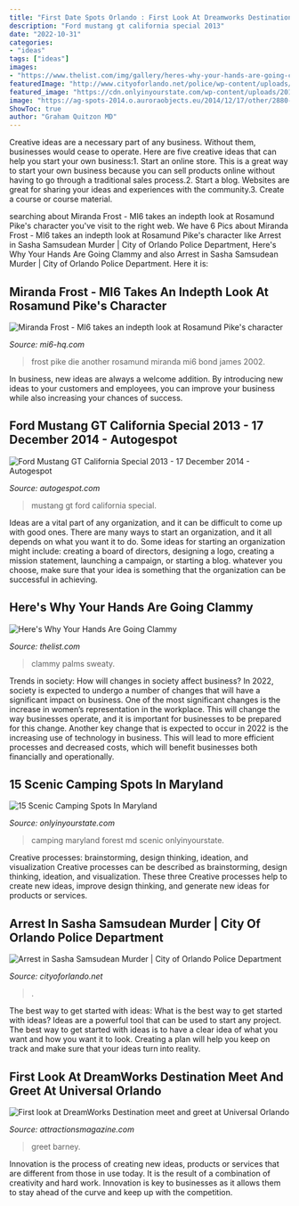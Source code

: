 ```yaml
---
title: "First Date Spots Orlando : First Look At Dreamworks Destination Meet And Greet At Universal Orlando"
description: "Ford mustang gt california special 2013"
date: "2022-10-31"
categories:
- "ideas"
tags: ["ideas"]
images:
- "https://www.thelist.com/img/gallery/heres-why-your-hands-are-going-clammy/common-causes-for-clammy-or-sweaty-palms-1615944764.jpg"
featuredImage: "http://www.cityoforlando.net/police/wp-content/uploads/sites/3/2015/10/Sasha-Samsudean-278x202.jpg"
featured_image: "https://cdn.onlyinyourstate.com/wp-content/uploads/2016/05/forest.png"
image: "https://ag-spots-2014.o.auroraobjects.eu/2014/12/17/other/2880-1800-crop-ford-mustang-gt-california-special-2013-c223117122014125337_1.jpg"
ShowToc: true
author: "Graham Quitzon MD"
---
```



Creative ideas are a necessary part of any business. Without them, businesses would cease to operate. Here are five creative ideas that can help you start your own business:1. Start an online store. This is a great way to start your own business because you can sell products online without having to go through a traditional sales process.2. Start a blog. Websites are great for sharing your ideas and experiences with the community.3. Create a course or course material.

	

		
searching about Miranda Frost - MI6 takes an indepth look at Rosamund Pike&#039;s character you've visit to the right web. We have 6 Pics about Miranda Frost - MI6 takes an indepth look at Rosamund Pike&#039;s character like Arrest in Sasha Samsudean Murder | City of Orlando Police Department, Here&#039;s Why Your Hands Are Going Clammy and also Arrest in Sasha Samsudean Murder | City of Orlando Police Department. Here it is:
		
    
## Miranda Frost - MI6 Takes An Indepth Look At Rosamund Pike&#039;s Character

<img loading=lazy src="https://assets.mi6-hq.com/images/stills/dad_12_280.jpg" onerror="this.onerror=null;this.src='https://tse4.mm.bing.net/th?id=OIP.O2zEP5kdtFHhx1BNtLDECAAAAA&amp;pid=15.1';" alt="Miranda Frost - MI6 takes an indepth look at Rosamund Pike&#039;s character">

_Source: mi6-hq.com_

>frost pike die another rosamund miranda mi6 bond james 2002. 

	

In business, new ideas are always a welcome addition. By introducing new ideas to your customers and employees, you can improve your business while also increasing your chances of success.

    
## Ford Mustang GT California Special 2013 - 17 December 2014 - Autogespot

<img loading=lazy src="https://ag-spots-2014.o.auroraobjects.eu/2014/12/17/other/2880-1800-crop-ford-mustang-gt-california-special-2013-c223117122014125337_1.jpg" onerror="this.onerror=null;this.src='https://tse1.mm.bing.net/th?id=OIP.GbjpFTU9CgKGW1VyxP3ESQHaEo&amp;pid=15.1';" alt="Ford Mustang GT California Special 2013 - 17 December 2014 - Autogespot">

_Source: autogespot.com_

>mustang gt ford california special. 

	

Ideas are a vital part of any organization, and it can be difficult to come up with good ones. There are many ways to start an organization, and it all depends on what you want it to do. Some ideas for starting an organization might include: creating a board of directors, designing a logo, creating a mission statement, launching a campaign, or starting a blog. whatever you choose, make sure that your idea is something that the organization can be successful in achieving.

    
## Here&#039;s Why Your Hands Are Going Clammy

<img loading=lazy src="https://www.thelist.com/img/gallery/heres-why-your-hands-are-going-clammy/common-causes-for-clammy-or-sweaty-palms-1615944764.jpg" onerror="this.onerror=null;this.src='https://tse1.mm.bing.net/th?id=OIP.sDH9NqgtYp9SGkpDpBeyFwHaEK&amp;pid=15.1';" alt="Here&#039;s Why Your Hands Are Going Clammy">

_Source: thelist.com_

>clammy palms sweaty. 

	

Trends in society: How will changes in society affect business?
In 2022, society is expected to undergo a number of changes that will have a significant impact on business. One of the most significant changes is the increase in women’s representation in the workplace. This will change the way businesses operate, and it is important for businesses to be prepared for this change. Another key change that is expected to occur in 2022 is the increasing use of technology in business. This will lead to more efficient processes and decreased costs, which will benefit businesses both financially and operationally.

    
## 15 Scenic Camping Spots In Maryland

<img loading=lazy src="https://cdn.onlyinyourstate.com/wp-content/uploads/2016/05/forest.png" onerror="this.onerror=null;this.src='https://tse1.mm.bing.net/th?id=OIP.jVt9UP-Rn6lTkEE1zqVq3AHaEb&amp;pid=15.1';" alt="15 Scenic Camping Spots In Maryland">

_Source: onlyinyourstate.com_

>camping maryland forest md scenic onlyinyourstate. 

	

Creative processes: brainstorming, design thinking, ideation, and visualization
Creative processes can be described as brainstorming, design thinking, ideation, and visualization. These three Creative processes help to create new ideas, improve design thinking, and generate new ideas for products or services.

    
## Arrest In Sasha Samsudean Murder | City Of Orlando Police Department

<img loading=lazy src="http://www.cityoforlando.net/police/wp-content/uploads/sites/3/2015/10/Sasha-Samsudean-278x202.jpg" onerror="this.onerror=null;this.src='https://tse4.mm.bing.net/th?id=OIP.TuNEdV99RwlmBpgKFGH7gQAAAA&amp;pid=15.1';" alt="Arrest in Sasha Samsudean Murder | City of Orlando Police Department">

_Source: cityoforlando.net_

>. 

	

The best way to get started with ideas: What is the best way to get started with ideas?
Ideas are a powerful tool that can be used to start any project. The best way to get started with ideas is to have a clear idea of what you want and how you want it to look. Creating a plan will help you keep on track and make sure that your ideas turn into reality.

    
## First Look At DreamWorks Destination Meet And Greet At Universal Orlando

<img loading=lazy src="https://attractionsmagazine.com/wp-content/uploads/2021/05/64331662335__E96482C7-AA77-4B49-8DE8-308F1EFD7B03-853x640.jpeg" onerror="this.onerror=null;this.src='https://tse4.mm.bing.net/th?id=OIP.iS6C4OihLsSZIuSlv9xaMgHaFj&amp;pid=15.1';" alt="First look at DreamWorks Destination meet and greet at Universal Orlando">

_Source: attractionsmagazine.com_

>greet barney. 

	

Innovation is the process of creating new ideas, products or services that are different from those in use today. It is the result of a combination of creativity and hard work. Innovation is key to businesses as it allows them to stay ahead of the curve and keep up with the competition.

